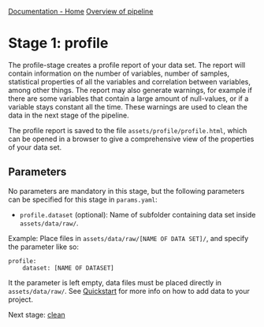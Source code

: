 [Documentation - Home](https://github.com/SINTEF-9012/Erdre/blob/master/docs/index.md)
[Overview of pipeline](https://github.com/SINTEF-9012/Erdre/blob/master/docs/tutorials/03_pipeline.md)

# Stage 1: profile

The profile-stage creates a profile report of your data set. The report will
contain information on the number of variables, number of samples, statistical
properties of all the variables and correlation between variables, among other
things. The report may also generate warnings, for example if there are some
variables that contain a large amount of null-values, or if a variable stays
constant all the time. These warnings are used to clean the data in the next
stage of the pipeline.

The profile report is saved to the file `assets/profile/profile.html`, which
can be opened in a browser to give a comprehensive view of the properties of
your data set.

## Parameters

No parameters are mandatory in this stage, but the following parameters can
be specified for this stage in `params.yaml`:

- `profile.dataset` (optional): Name of subfolder containing data set inside `assets/data/raw/`.

Example: Place files in `assets/data/raw/[NAME OF DATA SET]/`, and specify the
parameter like so:

```
profile:
    dataset: [NAME OF DATASET]
```

It the parameter is left empty, data files must be placed directly in
`assets/data/raw/`. See
[Quickstart](https://github.com/SINTEF-9012/Erdre/blob/master/docs/tutorials/02_quickstart.md)
for more info on how to add data to your project.


Next stage: [clean](https://github.com/SINTEF-9012/Erdre/blob/master/docs/tutorials/stages/02_clean.md)
